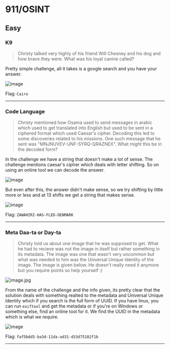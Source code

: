 # 911/OSINT

## Easy

### K9

> Christy talked very highly of his friend Will Chesney and his dog and how brave they were. What was his loyal canine called?

Pretty simple challenge, all it takes is a google search and you have your answer. 

![image](https://github.com/user-attachments/assets/00c80d2d-4e25-4bce-83b7-c781ad160dbd)

Flag: `Cairo`

---


### Code Language

> Christy mentioned how Osama used to send messages in arabic which used to get translated into English but used to be sent in a ciphered format which used Caesar's cipher. Decoding this led to some discoveries related to his missions.
> One such message that he sent was "MNJNUVEV-UNF-SYRQ-QRAZNEX". What might this be in the decoded form?

In the challenge we have a string that doesn't make a lot of sense. The challenge mentions caesar's cipher which deals with letter shifting. So on using an online tool we can decode the answer.

![image](https://github.com/user-attachments/assets/94ebb6ea-5c2b-4ad5-91c5-e96d2a71e9e1)

But even after this, the answer didn't make sense, so we try shifting by little more or less and at 13 shifts we get a string that makes sense.

![image](https://github.com/user-attachments/assets/7eeefd45-7a2e-4d3e-bd5a-54bc862293b4)

Flag: `ZAWAHIRI-HAS-FLED-DENMARK`

---

### Meta Daa-ta or Day-ta

> Christy told us about one image that he was supposed to get. What he had to recieve was not the image in itself but rather something in its metadata. The image was one that wasn't very uncommon but what was needed to him was the Universal Unique Identity of the image. The image is given below.
> He doesn't really need it anymore but you require points so help yourself :)

![image.jpg](https://github.com/user-attachments/assets/f1df2d5f-df11-46b3-9473-b1faf03f9cbc)


From the name of the challenge and the info given, its pretty clear that the solution deals with something realted to the metadata and Universal Unique Identity which if you search is the full form of UUID. If you have linux, you can run `exiftool` and get the metadata or if you're on Windows or something else, find an online tool for it. We find the UUID in the metadata which is what we require.

![image](https://github.com/user-attachments/assets/a3015b78-0409-49db-a66d-0b8a49c5df79)

Flag: `faf5bdd5-ba3d-11da-ad31-d33d75182f1b`

---


